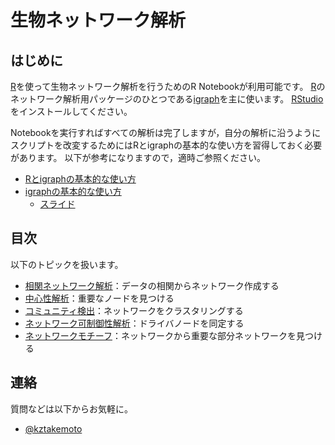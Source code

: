 # 生物ネットワーク解析

## はじめに
[R](https://www.r-project.org)を使って生物ネットワーク解析を行うためのR Notebookが利用可能です。
[R](https://www.r-project.org)のネットワーク解析用パッケージのひとつである[igraph](https://igraph.org/r/)を主に使います。
[RStudio](https://rstudio.com)をインストールしてください。

Notebookを実行すればすべての解析は完了しますが，自分の解析に沿うようにスクリプトを改変するためにはRとigraphの基本的な使い方を習得しておく必要があります。
以下が参考になりますので，適時ご参照ください。
* [Rとigraphの基本的な使い方](http://www.nemotos.net/igraph-tutorial/NetSciX_2016_Workshop_ja.html)
* [igraphの基本的な使い方](https://sites.google.com/site/kztakemoto/r-seminar-on-igraph---supplementary-information)
  * [スライド](https://www.slideshare.net/kztakemoto/r-seminar-on-igraph)

## 目次
以下のトピックを扱います。

* [相関ネットワーク解析](correlation_networks)：データの相関からネットワーク作成する
* [中心性解析](centrality_analysis)：重要なノードを見つける
* [コミュニティ検出](community_detection)：ネットワークをクラスタリングする
* [ネットワーク可制御性解析](network_controllability)：ドライバノードを同定する
* [ネットワークモチーフ](network_motifs)：ネットワークから重要な部分ネットワークを見つける

## 連絡
質問などは以下からお気軽に。
* [@kztakemoto](https://twitter.com/kztakemoto)